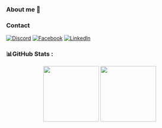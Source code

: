 ### About me 👋
### Contact
[![Discord](https://img.shields.io/badge/Discord-%237289DA.svg?logo=discord&logoColor=white)](https://discord.gg/mygPAYUC) 
[![Facebook](https://img.shields.io/badge/Facebook-%231877F2.svg?logo=Facebook&logoColor=white)](https://www.facebook.com/minhminh24x/)
[![Linkedln](https://img.shields.io/badge/Linkedln-%231877F2.svg?logo=Linkedln&logoColor=white)](https://www.facebook.com/minhminh24x/)

### 📊GitHub Stats :
<p align='center'>
   <a href="https://github-readme-stats.vercel.app/api?username=minhminh24x&show_icons=true&count_private=true">
       <img height=150 src="https://github-readme-stats.vercel.app/api?username=minhminh24x&show_icons=true&count_private=true"/></a>
   <a href="https://github.com/minhminh24x/github-readme-stats">
       <img height=150 src="https://github-readme-stats.vercel.app/api/top-langs/?username=minhminh24x&layout=compact"/></a>
</p>

<!--
**minhminh24x/minhminh24x** is a ✨ _special_ ✨ repository because its `README.md` (this file) appears on your GitHub profile.


Here are some ideas to get you started:

- 🔭 I’m currently working on ...
- 🌱 I’m currently learning ...
- 👯 I’m looking to collaborate on ...
- 🤔 I’m looking for help with ...
- 💬 Ask me about ...
- 📫 How to reach me: ...
- 😄 Pronouns: ...
- ⚡ Fun fact: ...
-->
